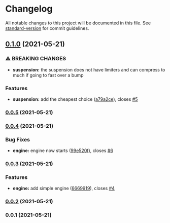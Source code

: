 # Changelog

All notable changes to this project will be documented in this file. See [standard-version](https://github.com/conventional-changelog/standard-version) for commit guidelines.

## [0.1.0](https://github.com/krsteen/conventionalcommits/compare/0.0.5...0.1.0) (2021-05-21)


### ⚠ BREAKING CHANGES

* **suspension:** the suspension does not have limiters and can compress to much if going to fast
over a bump

### Features

* **suspension:** add the cheapest choice ([a79a2ce](https://github.com/krsteen/conventionalcommits/commit/a79a2ce2f07d00b78871f029b8a7264606561ea9)), closes [#5](https://github.com/krsteen/conventionalcommits/issues/5)

### [0.0.5](https://github.com/krsteen/conventionalcommits/compare/0.0.4...0.0.5) (2021-05-21)

### [0.0.4](https://github.com/krsteen/conventionalcommits/compare/0.0.3...0.0.4) (2021-05-21)


### Bug Fixes

* **engine:** engine now starts ([99e520f](https://github.com/krsteen/conventionalcommits/commit/99e520f384ced532e7c16538ea2c24ce8c841b78)), closes [#6](https://github.com/krsteen/conventionalcommits/issues/6)

### [0.0.3](https://github.com/krsteen/conventionalcommits/compare/0.0.2...0.0.3) (2021-05-21)


### Features

* **engine:** add simple engine ([6669919](https://github.com/krsteen/conventionalcommits/commit/6669919b4e9d48ce24cd8b9b317629566dad08fe)), closes [#4](https://github.com/krsteen/conventionalcommits/issues/4)

### [0.0.2](https://github.com/krsteen/conventionalcommits/compare/0.0.1...0.0.2) (2021-05-21)

### 0.0.1 (2021-05-21)
